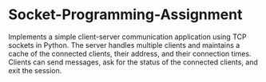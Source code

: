 # Socket-Programming-Assignment
Implements a simple client-server communication application using TCP sockets in Python. The server handles multiple clients and maintains a cache of the connected clients, their address, and their connection times. Clients can send messages, ask for the status of the connected clients, and exit the session.
